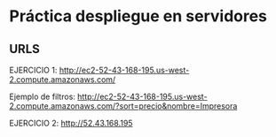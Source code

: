 # Práctica despliegue en servidores

## URLS

EJERCICIO 1: 
http://ec2-52-43-168-195.us-west-2.compute.amazonaws.com/

Ejemplo de filtros:
http://ec2-52-43-168-195.us-west-2.compute.amazonaws.com/?sort=precio&nombre=Impresora

EJERCICIO 2:
http://52.43.168.195

